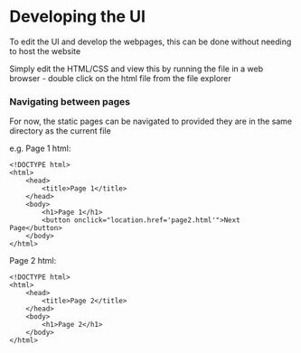 # Developing the UI

To edit the UI and develop the webpages, this can be done without needing to host the website

Simply edit the HTML/CSS and view this by running the file in a web browser - double click on the html file from the file explorer

### Navigating between pages
For now, the static pages can be navigated to provided they are in the same directory as the current file

e.g. Page 1 html:
```
<!DOCTYPE html>
<html>
    <head>
        <title>Page 1</title>
    </head>
    <body>
        <h1>Page 1</h1>
        <button onclick="location.href='page2.html'">Next Page</button>
    </body>
</html>
```
Page 2 html:
```
<!DOCTYPE html>
<html>
    <head>
        <title>Page 2</title>
    </head>
    <body>
        <h1>Page 2</h1>
    </body>
</html>
```

